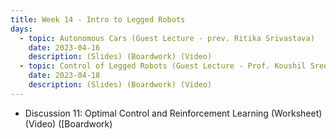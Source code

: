 ```yaml
---
title: Week 14 - Intro to Legged Robots
days:
  - topic: Autonomous Cars (Guest Lecture - prev. Ritika Srivastava)
    date: 2023-04-16
    description: (Slides) (Boardwork) (Video)
  - topic: Control of Legged Robots (Guest Lecture - Prof. Koushil Sreenath)
    date: 2023-04-18
    description: (Slides) (Boardwork) (Video)
---
```


- Discussion 11: Optimal Control and Reinforcement Learning (Worksheet) (Video) ([Boardwork)

<a id="Week15"></a>
